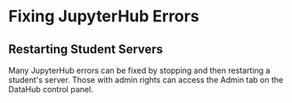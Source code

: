 # Fixing JupyterHub Errors

## Restarting Student Servers

Many JupyterHub errors can be fixed by stopping and then restarting a student's server. Those with admin rights can access the Admin tab on the DataHub control panel.



